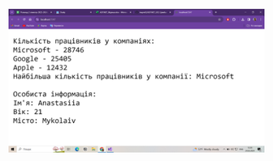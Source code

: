 ![Результат:](https://github.com/inaprel3/ASP.NET_LR2/raw/master/%D0%97%D0%BD%D1%96%D0%BC%D0%BE%D0%BA%20%D0%B5%D0%BA%D1%80%D0%B0%D0%BD%D0%B0%20(5929).png)
